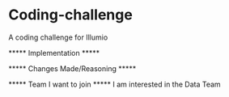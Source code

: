# Coding-challenge
A coding challenge for Illumio



*****  Implementation  *****



*****  Changes Made/Reasoning  *****



*****  Team I want to join  *****
I am interested in the Data Team
